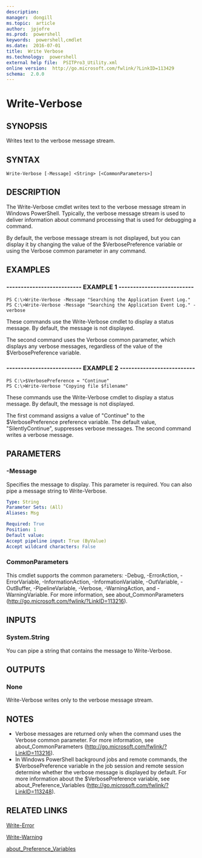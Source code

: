 ```yaml
---
description:  
manager:  dongill
ms.topic:  article
author:  jpjofre
ms.prod:  powershell
keywords:  powershell,cmdlet
ms.date:  2016-07-01
title:  Write Verbose
ms.technology:  powershell
external help file:  PSITPro3_Utility.xml
online version:  http://go.microsoft.com/fwlink/?LinkID=113429
schema:  2.0.0
---
```



# Write-Verbose
## SYNOPSIS
Writes text to the verbose message stream.
## SYNTAX

```
Write-Verbose [-Message] <String> [<CommonParameters>]
```

## DESCRIPTION
The Write-Verbose cmdlet writes text to the verbose message stream in Windows PowerShell.
Typically, the verbose message stream is used to deliver information about command processing that is used for debugging a command.

By default, the verbose message stream is not displayed, but you can display it by changing the value of the $VerbosePreference variable or using the Verbose common parameter in any command.
## EXAMPLES

### -------------------------- EXAMPLE 1 --------------------------
```
PS C:\>Write-Verbose -Message "Searching the Application Event Log."
PS C:\>Write-Verbose -Message "Searching the Application Event Log." -verbose
```

These commands use the Write-Verbose cmdlet to display a status message.
By default, the message is not displayed.

The second command uses the Verbose common parameter, which displays any verbose messages, regardless of the value of the $VerbosePreference variable.
### -------------------------- EXAMPLE 2 --------------------------
```
PS C:\>$VerbosePreference = "Continue"
PS C:\>Write-Verbose "Copying file $filename"
```

These commands use the Write-Verbose cmdlet to display a status message.
By default, the message is not displayed.

The first command assigns a value of "Continue" to the $VerbosePreference preference variable.
The default value, "SilentlyContinue", suppresses verbose messages.
The second command writes a verbose message.
## PARAMETERS

### -Message
Specifies the message to display.
This parameter is required.
You can also pipe a message string to Write-Verbose.

```yaml
Type: String
Parameter Sets: (All)
Aliases: Msg

Required: True
Position: 1
Default value: 
Accept pipeline input: True (ByValue)
Accept wildcard characters: False
```

### CommonParameters
This cmdlet supports the common parameters: -Debug, -ErrorAction, -ErrorVariable, -InformationAction, -InformationVariable, -OutVariable, -OutBuffer, -PipelineVariable, -Verbose, -WarningAction, and -WarningVariable. For more information, see about_CommonParameters (http://go.microsoft.com/fwlink/?LinkID=113216).
## INPUTS

### System.String
You can pipe a string that contains the message to Write-Verbose.
## OUTPUTS

### None
Write-Verbose writes only to the verbose message stream.
## NOTES
* Verbose messages are returned only when the command uses the Verbose common parameter. For more information, see about_CommonParameters (http://go.microsoft.com/fwlink/?LinkID=113216).
* In Windows PowerShell background jobs and remote commands, the $VerbosePreference variable in the job session and remote session determine whether the verbose message is displayed by default. For more information about the $VerbosePreference variable, see about_Preference_Variables (http://go.microsoft.com/fwlink/?LinkID=113248).
## RELATED LINKS

[Write-Error](Write-Error.md)

[Write-Warning](Write-Warning.md)

[about_Preference_Variables](../About/about_Preference_Variables.md)

